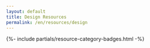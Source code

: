 ```yaml
---
layout: default
title: Design Resources
permalink: /en/resources/design
---
```



{%- include partials/resource-category-badges.html -%}

